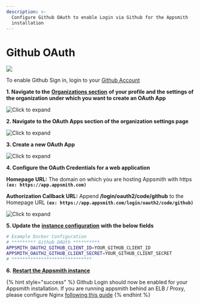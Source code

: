 ```yaml
---
description: >-
  Configure Github OAuth to enable Login via Github for the Appsmith
  installation
---
```


# Github OAuth

![](../../.gitbook/assets/github-login.png)

To enable Github Sign in, login to your [Github Account](https://github.com)

**1. Navigate to the** [**Organizations section**](https://github.com/settings/organizations) **of your profile and the settings of the organization under which you want to create an OAuth App**

![Click to expand](../../.gitbook/assets/github-orgs.png)

**2. Navigate to the OAuth Apps section of the organization settings page**

![Click to expand](../../.gitbook/assets/github-oauth-apps.png)

**3. Create a new OAuth App**

![Click to expand](../../.gitbook/assets/github-reg-app.png)

**4. Configure the OAuth Credentials for a web application**

**Homepage URL:** The domain on which you are hosting Appsmith with https **`(ex: https://app.appsmith.com)`**

**Authorization Callback URL:** Append **/login/oauth2/code/github** to the Homepage URL **`(ex: https://app.appsmith.com/login/oauth2/code/github)`**

![Click to expand](../../.gitbook/assets/github-app-config.png)

**5. Update the** [**instance configuration**](./) **with the below fields**

```bash
# Example Docker Configuration 
# ********* Github OAUth **********
APPSMITH_OAUTH2_GITHUB_CLIENT_ID=YOUR_GITHUB_CLIENT_ID
APPSMITH_OAUTH2_GITHUB_CLIENT_SECRET=YOUR_GITHUB_CLIENT_SECRET                                                                                                                          18,61         28%
# ******************************
```

**6.** [**Restart the Appsmith instance**](./)

{% hint style="success" %}
Github Login should now be enabled for your Appsmith installation. If you are running appsmith behind an ELB / Proxy, please configure Nginx [following this guide](../../troubleshooting-guide/deployment-errors.md#oauth-sign-up-not-working)
{% endhint %}

